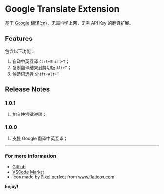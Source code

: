 # Google Translate Extension

基于 [Google 翻译(cn)](https://translate.google.cn)，无需科学上网，无需 API Key 的翻译扩展。

## Features

包含以下功能：

1. 自动中英互译 `Ctrl+Shift+T`；
2. 复制翻译结果到剪切板 `Alt+T`；
3. 候选词选择 `Shift+Alt+T`；

## Release Notes

### 1.0.1

1. 加入快捷键说明；

### 1.0.0

1. 支援 Google 翻译中英互译；

---

### For more information

* [Github](https://github.com/imlinhanchao/vsc-google-translate)
* [VSCode Market](https://marketplace.visualstudio.com/items?itemName=hancel.google-translate)
* Icon made by [Pixel perfect](https://www.flaticon.com/authors/pixel-perfect) from www.flaticon.com 

**Enjoy!**
